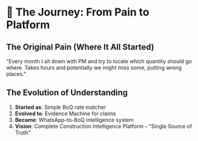 # 🎯 The Journey: From Pain to Platform

## The Original Pain (Where It All Started)
"Every month I sit down with PM and try to locate which quantity should go where. Takes hours and potentially we might miss some, putting wrong places."

## The Evolution of Understanding
1. **Started as**: Simple BoQ rate matcher
2. **Evolved to**: Evidence Machine for claims
3. **Became**: WhatsApp-to-BoQ intelligence system
4. **Vision**: Complete Construction Intelligence Platform - "Single Source of Truth"
